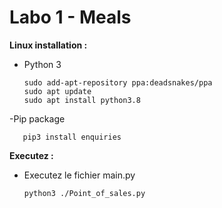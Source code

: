 # **Labo 1** - Meals 

**Linux installation :**

 - Python 3
 
  	   sudo add-apt-repository ppa:deadsnakes/ppa
  	   sudo apt update
	   sudo apt install python3.8

-Pip package
 
	   pip3 install enquiries

**Executez :** 

 - Executez le fichier main.py
 
  	   python3 ./Point_of_sales.py
